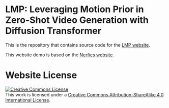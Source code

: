 # LMP: Leveraging Motion Prior in Zero-Shot Video Generation with Diffusion Transformer

This is the repository that contains source code for the [LMP website](https://vpx-ecnu.github.io/LMP-Website/).

<!-- If you find ClothPPO useful for your work please cite:
```

``` -->

This website demo is based on the [Nerfies website](https://nerfies.github.io).

# Website License
<a rel="license" href="http://creativecommons.org/licenses/by-sa/4.0/"><img alt="Creative Commons License" style="border-width:0" src="https://i.creativecommons.org/l/by-sa/4.0/88x31.png" /></a><br />This work is licensed under a <a rel="license" href="http://creativecommons.org/licenses/by-sa/4.0/">Creative Commons Attribution-ShareAlike 4.0 International License</a>.
